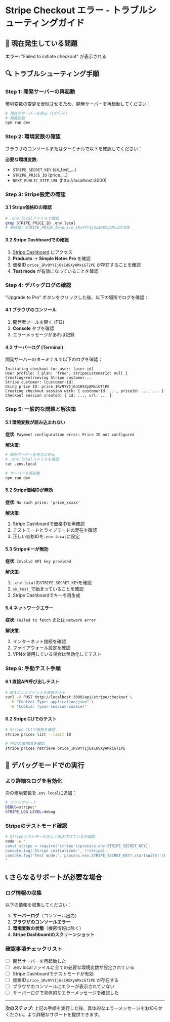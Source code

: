 # Stripe Checkout エラー - トラブルシューティングガイド

## 🚨 現在発生している問題

**エラー**: "Failed to initiate checkout" が表示される

## 🔍 トラブルシューティング手順

### Step 1: 開発サーバーの再起動

環境変数の変更を反映させるため、開発サーバーを再起動してください：

```bash
# 現在のサーバーを停止 (Ctrl+C)
# 再度起動
npm run dev
```

### Step 2: 環境変数の確認

ブラウザのコンソールまたはターミナルで以下を確認してください：

**必要な環境変数:**
- `STRIPE_SECRET_KEY` (sk_test_...)
- `STRIPE_PRICE_ID` (price_...)
- `NEXT_PUBLIC_SITE_URL` (http://localhost:3000)

### Step 3: Stripe設定の確認

#### 3.1 Stripe価格IDの確認

```bash
# .env.localファイルで確認
grep STRIPE_PRICE_ID .env.local
# 期待値: STRIPE_PRICE_ID=price_1Rv9YYIjGa1HSXyAMxiGT1PE
```

#### 3.2 Stripe Dashboardでの確認

1. [Stripe Dashboard](https://dashboard.stripe.com) にアクセス
2. **Products** → **Simple Notes Pro** を確認
3. 価格ID `price_1Rv9YYIjGa1HSXyAMxiGT1PE` が存在することを確認
4. **Test mode** が有効になっていることを確認

### Step 4: デバッグログの確認

"Upgrade to Pro" ボタンをクリックした後、以下の場所でログを確認：

#### 4.1 ブラウザのコンソール
1. 開発者ツールを開く (F12)
2. **Console** タブを確認
3. エラーメッセージがあれば記録

#### 4.2 サーバーログ (Terminal)
開発サーバーのターミナルで以下のログを確認：

```
Initiating checkout for user: [user-id]
User profile: { plan: 'free', stripeCustomerId: null }
Creating/retrieving Stripe customer...
Stripe customer: [customer-id]
Using price ID: price_1Rv9YYIjGa1HSXyAMxiGT1PE
Creating checkout session with: { customerId: ..., priceId: ..., ... }
Checkout session created: { id: ..., url: ... }
```

### Step 5: 一般的な問題と解決策

#### 5.1 環境変数が読み込まれない

**症状**: `Payment configuration error: Price ID not configured`

**解決策**:
```bash
# 開発サーバーを完全に停止
# .env.localファイルを確認
cat .env.local

# サーバーを再起動
npm run dev
```

#### 5.2 Stripe価格IDが無効

**症状**: `No such price: 'price_xxxxx'`

**解決策**:
1. Stripe Dashboardで価格IDを再確認
2. テストモードとライブモードの混在を確認
3. 正しい価格IDを`.env.local`に設定

#### 5.3 Stripeキーが無効

**症状**: `Invalid API key provided`

**解決策**:
1. `.env.local`の`STRIPE_SECRET_KEY`を確認
2. `sk_test_`で始まっていることを確認
3. Stripe Dashboardでキーを再生成

#### 5.4 ネットワークエラー

**症状**: `Failed to fetch` または `Network error`

**解決策**:
1. インターネット接続を確認
2. ファイアウォール設定を確認
3. VPNを使用している場合は無効化してテスト

### Step 6: 手動テスト手順

#### 6.1 直接API呼び出しテスト

```bash
# APIエンドポイントを直接テスト
curl -X POST http://localhost:3000/api/stripe/checkout \
  -H "Content-Type: application/json" \
  -H "Cookie: [your-session-cookie]"
```

#### 6.2 Stripe CLIでのテスト

```bash
# Stripe CLIで価格を確認
stripe prices list --limit 10

# 特定の価格IDを確認
stripe prices retrieve price_1Rv9YYIjGa1HSXyAMxiGT1PE
```

## 🔧 デバッグモードでの実行

### より詳細なログを有効化

次の環境変数を`.env.local`に追加：

```bash
# デバッグモード
DEBUG=stripe:*
STRIPE_LOG_LEVEL=debug
```

### Stripeのテストモード確認

```bash
# Stripeテストキーが正しく設定されているか確認
node -e "
const stripe = require('stripe')(process.env.STRIPE_SECRET_KEY);
console.log('Stripe initialized:', !!stripe);
console.log('Test mode:', process.env.STRIPE_SECRET_KEY?.startsWith('sk_test_'));
"
```

## 📞 さらなるサポートが必要な場合

### ログ情報の収集

以下の情報を収集してください：

1. **サーバーログ**（コンソール出力）
2. **ブラウザのコンソールエラー**
3. **環境変数の状態**（機密情報は除く）
4. **Stripe Dashboardのスクリーンショット**

### 確認事項チェックリスト

- [ ] 開発サーバーを再起動した
- [ ] .env.localファイルに全ての必要な環境変数が設定されている
- [ ] Stripe Dashboardでテストモードが有効
- [ ] 価格ID `price_1Rv9YYIjGa1HSXyAMxiGT1PE` が存在する
- [ ] ブラウザのコンソールにエラーが表示されていない
- [ ] サーバーログで具体的なエラーメッセージを確認した

---

**次のステップ**: 上記の手順を実行した後、具体的なエラーメッセージをお知らせください。より詳細なサポートを提供できます。